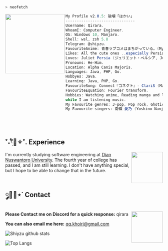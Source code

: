 
```zsh
> neofetch
```
<img align="left" src="https://static.wikia.nocookie.net/kishuku-gakkou-no-juliet/images/8/8e/Juliet_Persia.png" width="190px"/> 

```csharp
My Profile v2.0.5: 破壊「はかい」
-------------------------------
Username: Qirara.
WhoamI: Computer Engineer.
OS: Windows 10, Manjaro.
Shell: wsl, zsh 5.8
Telegram: @shiyzu.
FavouriteAnime: 青春ラブコメはまちがっている。(My Teen Romantic Comedy SNAFU)
Likes: All the cute ones ..especially Persia ໒꒰ྀི´ ˘ ` ꒱ྀིა
Loves: Juliet Persia (ジュリエット・ペルシア, Jurietto Perushia) ⸜(｡˃ ᵕ ˂ )⸝♡.
Pronouns: He-Him.
Location: Alpha Canis Majoris.
Languages: Java, PHP, Go.
Hobbyes: Java.
Learning: Java, PHP, Go.
FavouriteSong: Connect『コネクト』- ClariS (Mahou Shoujo Madoka★Magica OP).
FavouriteEquation: Fourier transform. 
Hobbies: Watching anime, Reading manga and light novels, Coding.
while I am listening music.
My Favourite genres: J-pop, Pop rock, Ghotic metal
My Favourite singers: 南條 愛乃 (Yoshino Nanjō), 相羽 あいな (Aina Aiba), 小倉 唯 (Yui Ogura) and 花澤 香菜 (Kana Hanazawa). ✩♬ ₊˚.🎧⋆☾⋆⁺₊✧.
```
<br>
<br>

## **˚˖𓍢ִִ໋🌊✧˚. Experience**
<a href="https://github.com/MiyagawaMizu"><img align="right" width="100" src="https://cdn.discordapp.com/attachments/1077108830862839848/1107004173414830210/105017051_p9.png"></a>
I'm currently studying software engineering at [Dian Nuswantoro University](https://dinus.ac.id/). The fourth year of college has passed, and I am still learning. I don't have anything special, but I hope to be able to change that in the future.
<br>
<br>
## **༘🫧💭⋆˙ Contact**
<a href="https://github.com/MiyagawaMizu"><img align="right" width="100" src="https://cdn.discordapp.com/attachments/1077108830862839848/1107004133136945233/105017051_p3.png" /></a>
**Please Contact me on Discord for a quick response:** qirara

**You can also email me here:** qq.khoiri@gmail.com


![Shiyzu github stats](https://bad-apple-github-readme.vercel.app/api?show_bg=1&username=qyu4x)

![Top Langs](https://github-readme-stats.vercel.app/api/top-langs/?username=qyu4x&layout=compact)

<br>
